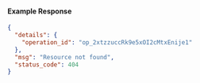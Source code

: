 <!-- Code generated for API Clients. DO NOT EDIT. -->

#### Example Response

```json
{
  "details": {
    "operation_id": "op_2xtzzuccRk9e5xOI2cMtxEnije1"
  },
  "msg": "Resource not found",
  "status_code": 404
}
```
